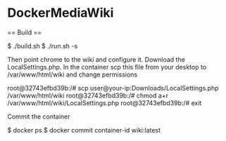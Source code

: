 # DockerMediaWiki

== Build ==

$ ./build.sh
$ ./run.sh -s

Then point chrome to the wiki and configure it. Download the LocalSettings.php.
In the container scp this file from your desktop to /var/www/html/wiki and change permissions

root@32743efbd39b:/# scp user@your-ip:Downloads/LocalSettings.php /var/www/html/wiki
root@32743efbd39b:/# chmod a+r /var/www/html/wiki/LocalSettings.php
root@32743efbd39b:/# exit

Commit the container

$ docker ps
$ docker commit container-id wiki:latest

